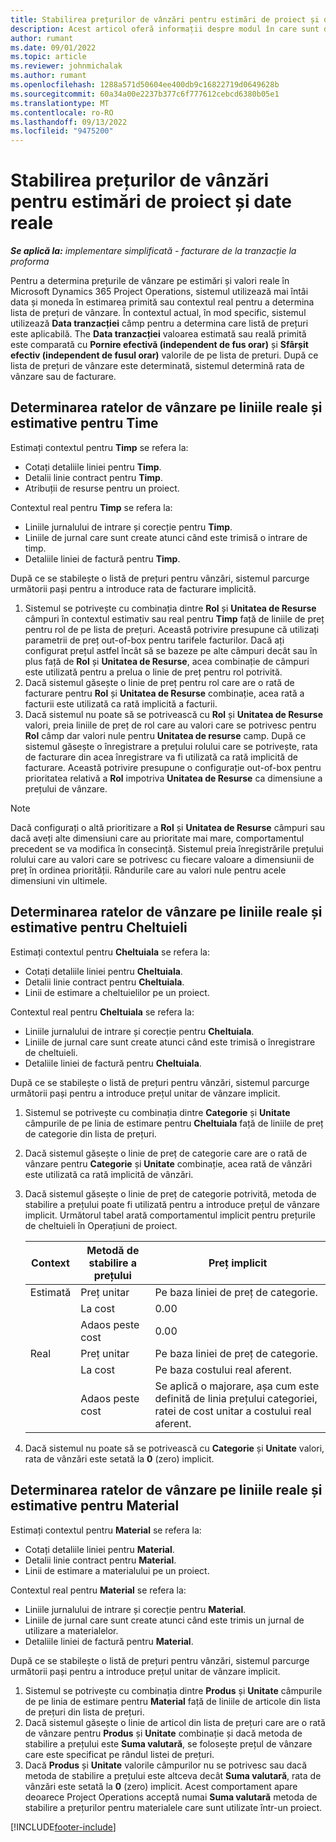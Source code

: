 ```yaml
---
title: Stabilirea prețurilor de vânzări pentru estimări de proiect și date reale
description: Acest articol oferă informații despre modul în care sunt determinate prețurile de vânzare pentru estimările de proiect și efectivele.
author: rumant
ms.date: 09/01/2022
ms.topic: article
ms.reviewer: johnmichalak
ms.author: rumant
ms.openlocfilehash: 1288a571d50604ee400db9c16822719d0649628b
ms.sourcegitcommit: 60a34a00e2237b377c6f777612cebcd6380b05e1
ms.translationtype: MT
ms.contentlocale: ro-RO
ms.lasthandoff: 09/13/2022
ms.locfileid: "9475200"
---
```

# <a name="determine-sales-prices-for-project-estimates-and-actuals"></a>Stabilirea prețurilor de vânzări pentru estimări de proiect și date reale

_**Se aplică la:** implementare simplificată - facturare de la tranzacție la proforma_

Pentru a determina prețurile de vânzare pe estimări și valori reale în Microsoft Dynamics 365 Project Operations, sistemul utilizează mai întâi data și moneda în estimarea primită sau contextul real pentru a determina lista de prețuri de vânzare. În contextul actual, în mod specific, sistemul utilizează **Data tranzacției** câmp pentru a determina care listă de prețuri este aplicabilă. The **Data tranzacției** valoarea estimată sau reală primită este comparată cu **Pornire efectivă (independent de fus orar)** și **Sfârșit efectiv (independent de fusul orar)** valorile de pe lista de preturi. După ce lista de prețuri de vânzare este determinată, sistemul determină rata de vânzare sau de facturare.

## <a name="determining-sales-rates-on-actual-and-estimate-lines-for-time"></a>Determinarea ratelor de vânzare pe liniile reale și estimative pentru Time

Estimați contextul pentru **Timp** se refera la:

- Cotați detaliile liniei pentru **Timp**.
- Detalii linie contract pentru **Timp**.
- Atribuții de resurse pentru un proiect.

Contextul real pentru **Timp** se refera la:

- Liniile jurnalului de intrare și corecție pentru **Timp**.
- Liniile de jurnal care sunt create atunci când este trimisă o intrare de timp.
- Detaliile liniei de factură pentru **Timp**. 

După ce se stabilește o listă de prețuri pentru vânzări, sistemul parcurge următorii pași pentru a introduce rata de facturare implicită.

1. Sistemul se potrivește cu combinația dintre **Rol** și **Unitatea de Resurse** câmpuri în contextul estimativ sau real pentru **Timp** față de liniile de preț pentru rol de pe lista de prețuri. Această potrivire presupune că utilizați parametrii de preț out-of-box pentru tarifele facturilor. Dacă ați configurat prețul astfel încât să se bazeze pe alte câmpuri decât sau în plus față de **Rol** și **Unitatea de Resurse**, acea combinație de câmpuri este utilizată pentru a prelua o linie de preț pentru rol potrivită.
1. Dacă sistemul găsește o linie de preț pentru rol care are o rată de facturare pentru **Rol** și **Unitatea de Resurse** combinație, acea rată a facturii este utilizată ca rată implicită a facturii.
1. Dacă sistemul nu poate să se potrivească cu **Rol** și **Unitatea de Resurse** valori, preia liniile de preț de rol care au valori care se potrivesc pentru **Rol** câmp dar valori nule pentru **Unitatea de resurse** camp. După ce sistemul găsește o înregistrare a prețului rolului care se potrivește, rata de facturare din acea înregistrare va fi utilizată ca rată implicită de facturare. Această potrivire presupune o configurație out-of-box pentru prioritatea relativă a **Rol** impotriva **Unitatea de Resurse** ca dimensiune a prețului de vânzare.

> [!NOTE]
> Dacă configurați o altă prioritizare a **Rol** și **Unitatea de Resurse** câmpuri sau dacă aveți alte dimensiuni care au prioritate mai mare, comportamentul precedent se va modifica în consecință. Sistemul preia înregistrările prețului rolului care au valori care se potrivesc cu fiecare valoare a dimensiunii de preț în ordinea priorității. Rândurile care au valori nule pentru acele dimensiuni vin ultimele.

## <a name="determining-sales-rates-on-actual-and-estimate-lines-for-expense"></a>Determinarea ratelor de vânzare pe liniile reale și estimative pentru Cheltuieli

Estimați contextul pentru **Cheltuiala** se refera la:

- Cotați detaliile liniei pentru **Cheltuiala**.
- Detalii linie contract pentru **Cheltuiala**.
- Linii de estimare a cheltuielilor pe un proiect.

Contextul real pentru **Cheltuiala** se refera la:

- Liniile jurnalului de intrare și corecție pentru **Cheltuiala**.
- Liniile de jurnal care sunt create atunci când este trimisă o înregistrare de cheltuieli.
- Detaliile liniei de factură pentru **Cheltuiala**. 

După ce se stabilește o listă de prețuri pentru vânzări, sistemul parcurge următorii pași pentru a introduce prețul unitar de vânzare implicit.

1. Sistemul se potrivește cu combinația dintre **Categorie** și **Unitate** câmpurile de pe linia de estimare pentru **Cheltuiala** față de liniile de preț de categorie din lista de prețuri.
1. Dacă sistemul găsește o linie de preț de categorie care are o rată de vânzare pentru **Categorie** și **Unitate** combinație, acea rată de vânzări este utilizată ca rată implicită de vânzări.
1. Dacă sistemul găsește o linie de preț de categorie potrivită, metoda de stabilire a prețului poate fi utilizată pentru a introduce prețul de vânzare implicit. Următorul tabel arată comportamentul implicit pentru prețurile de cheltuieli în Operațiuni de proiect.

    | Context | Metodă de stabilire a prețului | Preț implicit |
    | --- | --- | --- |
    | Estimată | Preț unitar | Pe baza liniei de preț de categorie. |
    |        | La cost | 0.00 |
    |        | Adaos peste cost | 0.00 |
    | Real | Preț unitar | Pe baza liniei de preț de categorie. |
    |        | La cost | Pe baza costului real aferent. |
    |        | Adaos peste cost | Se aplică o majorare, așa cum este definită de linia prețului categoriei, ratei de cost unitar a costului real aferent. |

1. Dacă sistemul nu poate să se potrivească cu **Categorie** și **Unitate** valori, rata de vânzări este setată la **0** (zero) implicit.

## <a name="determining-sales-rates-on-actual-and-estimate-lines-for-material"></a>Determinarea ratelor de vânzare pe liniile reale și estimative pentru Material

Estimați contextul pentru **Material** se refera la:

- Cotați detaliile liniei pentru **Material**.
- Detalii linie contract pentru **Material**.
- Linii de estimare a materialului pe un proiect.

Contextul real pentru **Material** se refera la:

- Liniile jurnalului de intrare și corecție pentru **Material**.
- Liniile de jurnal care sunt create atunci când este trimis un jurnal de utilizare a materialelor.
- Detaliile liniei de factură pentru **Material**. 

După ce se stabilește o listă de prețuri pentru vânzări, sistemul parcurge următorii pași pentru a introduce prețul unitar de vânzare implicit.

1. Sistemul se potrivește cu combinația dintre **Produs** și **Unitate** câmpurile de pe linia de estimare pentru **Material** față de liniile de articole din lista de prețuri din lista de prețuri.
1. Dacă sistemul găsește o linie de articol din lista de prețuri care are o rată de vânzare pentru **Produs** și **Unitate** combinație și dacă metoda de stabilire a prețului este **Suma valutară**, se folosește prețul de vânzare care este specificat pe rândul listei de prețuri. 
1. Dacă **Produs** și **Unitate** valorile câmpurilor nu se potrivesc sau dacă metoda de stabilire a prețului este altceva decât **Suma valutară**, rata de vânzări este setată la **0** (zero) implicit. Acest comportament apare deoarece Project Operations acceptă numai **Suma valutară** metoda de stabilire a prețurilor pentru materialele care sunt utilizate într-un proiect.

[!INCLUDE[footer-include](../../includes/footer-banner.md)]
